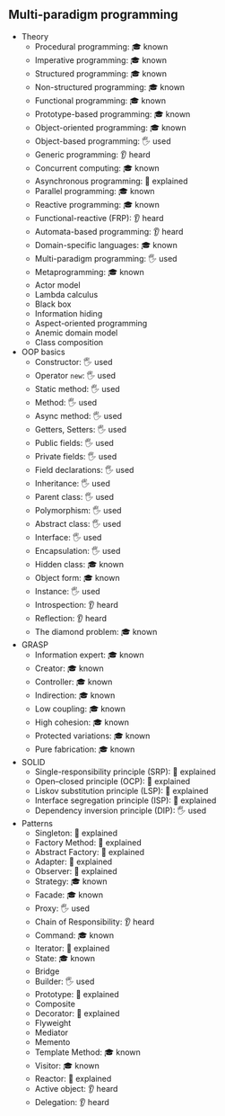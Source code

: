 ## Multi-paradigm programming

- Theory
  - Procedural programming: 🎓 known
  - Imperative programming: 🎓 known
  - Structured programming: 🎓 known
  - Non-structured programming: 🎓 known
  - Functional programming: 🎓 known
  - Prototype-based programming: 🎓 known
  - Object-oriented programming: 🎓 known
  - Object-based programming: 🖐️ used
  - Generic programming: 👂 heard
  - Concurrent computing: 🎓 known
  - Asynchronous programming: 🙋 explained
  - Parallel programming: 🎓 known
  - Reactive programming: 🎓 known
  - Functional-reactive (FRP): 👂 heard
  - Automata-based programming: 👂 heard
  - Domain-specific languages: 🎓 known
  - Multi-paradigm programming: 🖐️ used
  - Metaprogramming: 🎓 known
  - Actor model
  - Lambda calculus
  - Black box
  - Information hiding
  - Aspect-oriented programming
  - Anemic domain model
  - Class composition
- OOP basics
  - Constructor: 🖐️ used
  - Operator `new`: 🖐️ used
  - Static method: 🖐️ used
  - Method: 🖐️ used
  - Async method: 🖐️ used
  - Getters, Setters: 🖐️ used
  - Public fields: 🖐️ used
  - Private fields: 🖐️ used
  - Field declarations: 🖐️ used
  - Inheritance: 🖐️ used
  - Parent class: 🖐️ used
  - Polymorphism: 🖐️ used
  - Abstract class: 🖐️ used
  - Interface: 🖐️ used
  - Encapsulation: 🖐️ used
  - Hidden class: 🎓 known
  - Object form: 🎓 known
  - Instance: 🖐️ used
  - Introspection: 👂 heard
  - Reflection: 👂 heard
  - The diamond problem: 🎓 known
- GRASP
  - Information expert: 🎓 known
  - Creator: 🎓 known
  - Controller: 🎓 known
  - Indirection: 🎓 known
  - Low coupling: 🎓 known
  - High cohesion: 🎓 known
  - Protected variations: 🎓 known
  - Pure fabrication: 🎓 known
- SOLID
  - Single-responsibility principle (SRP): 🙋 explained
  - Open–closed principle (OCP): 🙋 explained
  - Liskov substitution principle (LSP): 🙋 explained
  - Interface segregation principle (ISP): 🙋 explained
  - Dependency inversion principle (DIP): 🖐️ used
- Patterns
  - Singleton: 🙋 explained
  - Factory Method: 🙋 explained
  - Abstract Factory: 🙋 explained
  - Adapter: 🙋 explained
  - Observer: 🙋 explained
  - Strategy: 🎓 known
  - Facade: 🎓 known
  - Proxy: 🖐️ used
  - Chain of Responsibility: 👂 heard
  - Command: 🎓 known
  - Iterator: 🙋 explained
  - State: 🎓 known
  - Bridge
  - Builder: 🖐️ used
  - Prototype: 🙋 explained
  - Composite
  - Decorator: 🙋 explained
  - Flyweight
  - Mediator
  - Memento
  - Template Method: 🎓 known
  - Visitor: 🎓 known
  - Reactor: 🙋 explained
  - Active object: 👂 heard
  - Delegation: 👂 heard
